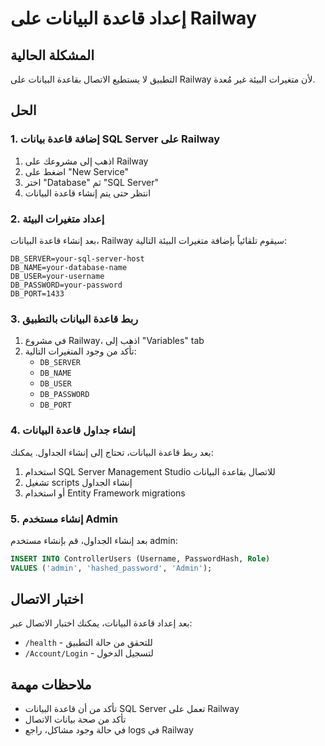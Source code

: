 # إعداد قاعدة البيانات على Railway

## المشكلة الحالية
التطبيق لا يستطيع الاتصال بقاعدة البيانات على Railway لأن متغيرات البيئة غير مُعدة.

## الحل

### 1. إضافة قاعدة بيانات SQL Server على Railway

1. اذهب إلى مشروعك على Railway
2. اضغط على "New Service" 
3. اختر "Database" ثم "SQL Server"
4. انتظر حتى يتم إنشاء قاعدة البيانات

### 2. إعداد متغيرات البيئة

بعد إنشاء قاعدة البيانات، Railway سيقوم تلقائياً بإضافة متغيرات البيئة التالية:

```
DB_SERVER=your-sql-server-host
DB_NAME=your-database-name
DB_USER=your-username
DB_PASSWORD=your-password
DB_PORT=1433
```

### 3. ربط قاعدة البيانات بالتطبيق

1. في مشروع Railway، اذهب إلى "Variables" tab
2. تأكد من وجود المتغيرات التالية:
   - `DB_SERVER`
   - `DB_NAME` 
   - `DB_USER`
   - `DB_PASSWORD`
   - `DB_PORT`

### 4. إنشاء جداول قاعدة البيانات

بعد ربط قاعدة البيانات، تحتاج إلى إنشاء الجداول. يمكنك:

1. استخدام SQL Server Management Studio للاتصال بقاعدة البيانات
2. تشغيل scripts إنشاء الجداول
3. أو استخدام Entity Framework migrations

### 5. إنشاء مستخدم Admin

بعد إنشاء الجداول، قم بإنشاء مستخدم admin:

```sql
INSERT INTO ControllerUsers (Username, PasswordHash, Role) 
VALUES ('admin', 'hashed_password', 'Admin');
```

## اختبار الاتصال

بعد إعداد قاعدة البيانات، يمكنك اختبار الاتصال عبر:

- `/health` - للتحقق من حالة التطبيق
- `/Account/Login` - لتسجيل الدخول

## ملاحظات مهمة

- تأكد من أن قاعدة البيانات SQL Server تعمل على Railway
- تأكد من صحة بيانات الاتصال
- في حالة وجود مشاكل، راجع logs في Railway 